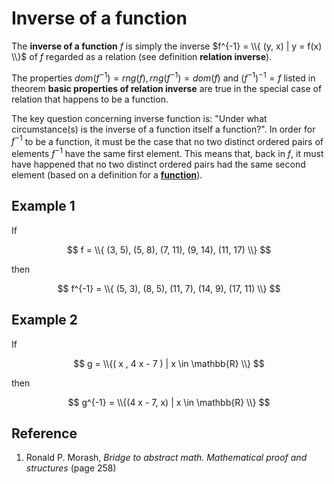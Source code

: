 # Inverse of a function

The **inverse of a function** $f$ is simply the inverse $f^{-1} = \\{ (y, x) | y = f(x) \\}$ of $f$ regarded as a relation (see definition **relation inverse**).

The properties $dom(f^{-1}) = rng(f), rng(f^{-1}) = dom(f) \text{ and } (f^{-1})^{-1} = f$ listed in theorem **basic properties of relation inverse** are true in the special case of relation that happens to be a function.

The key question concerning inverse function is: "Under what circumstance(s) is the inverse of a function itself a function?". In order for $f^{-1}$ to be a function, it must be the case that no two distinct ordered pairs of elements $f^{-1}$ have the same first element. This means that, back in $f$, it must have happened that no two distinct ordered pairs had the same second element (based on a definition for a [**function**](./0001-function.md)).

## Example 1

If

$$
f = \\{ (3, 5), (5, 8), (7, 11), (9, 14), (11, 17) \\}
$$

then

$$
f^{-1} = \\{ (5, 3), (8, 5), (11, 7), (14, 9), (17, 11) \\}
$$

## Example 2

If 

$$
g = \\{( x , 4 x - 7 ) | x \in \mathbb{R} \\}
$$

then

$$
g^{-1} = \\{(4 x - 7, x) | x \in \mathbb{R} \\}
$$

## Reference

1. Ronald P. Morash, *Bridge to abstract math. Mathematical proof and structures* (page 258)